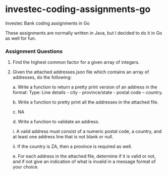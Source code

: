 # investec-coding-assignments-go
Investec Bank coding assignments in Go

These assignments are normally written in Java, but I decided to do it in Go as well for fun. 

### Assignment Questions

1. Find the highest common factor for a given array of integers.


2. Given the attached addresses.json file which contains an array of addresses, do the following:

    a. Write a function to return a pretty print version of an address in the format: Type: Line details - city - province/state - postal code – country.

    b. Write a function to pretty print all the addresses in the attached file.

    c. NA

    d. Write a function to validate an address.

    i.  A valid address must consist of a numeric postal code, a country, and at least one address line that is not blank or null.

    ii. If the country is ZA, then a province is required as well.

    e. For each address in the attached file, determine if it is valid or not, and if not give an indication of what is invalid in a message format of your choice.

